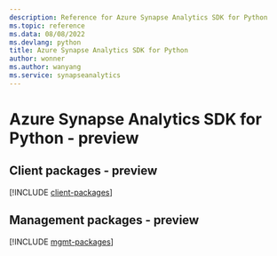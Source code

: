 ```yaml
---
description: Reference for Azure Synapse Analytics SDK for Python
ms.topic: reference
ms.data: 08/08/2022
ms.devlang: python
title: Azure Synapse Analytics SDK for Python
author: wonner
ms.author: wanyang
ms.service: synapseanalytics
---
```

# Azure Synapse Analytics SDK for Python - preview

## Client packages - preview
[!INCLUDE [client-packages](synapse-analytics-client-index.md)]
## Management packages - preview
[!INCLUDE [mgmt-packages](synapse-analytics-mgmt-index.md)]